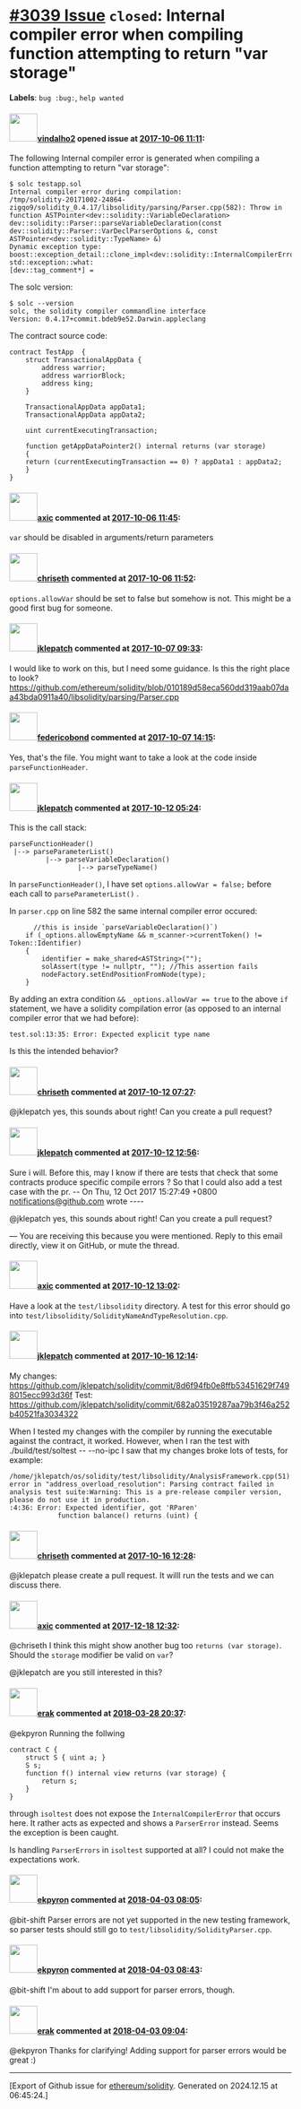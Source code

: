 # [\#3039 Issue](https://github.com/ethereum/solidity/issues/3039) `closed`: Internal compiler error when compiling function attempting to return "var storage"
**Labels**: `bug :bug:`, `help wanted`


#### <img src="https://avatars.githubusercontent.com/u/26254580?v=4" width="50">[vindalho2](https://github.com/vindalho2) opened issue at [2017-10-06 11:11](https://github.com/ethereum/solidity/issues/3039):

The following Internal compiler error is generated when compiling a function attempting to return "var storage":

```
$ solc testapp.sol 
Internal compiler error during compilation:
/tmp/solidity-20171002-24864-zigqo9/solidity_0.4.17/libsolidity/parsing/Parser.cpp(582): Throw in function ASTPointer<dev::solidity::VariableDeclaration> dev::solidity::Parser::parseVariableDeclaration(const dev::solidity::Parser::VarDeclParserOptions &, const ASTPointer<dev::solidity::TypeName> &)
Dynamic exception type: boost::exception_detail::clone_impl<dev::solidity::InternalCompilerError>
std::exception::what: 
[dev::tag_comment*] = 
```

The solc version:
```
$ solc --version
solc, the solidity compiler commandline interface
Version: 0.4.17+commit.bdeb9e52.Darwin.appleclang
```

The contract source code:
```
contract TestApp  {
    struct TransactionalAppData { 
        address warrior;
        address warriorBlock;
        address king;
    }

    TransactionalAppData appData1;
    TransactionalAppData appData2;

    uint currentExecutingTransaction;

    function getAppDataPointer2() internal returns (var storage)  
    {
	return (currentExecutingTransaction == 0) ? appData1 : appData2;	
    }   
}
```


#### <img src="https://avatars.githubusercontent.com/u/20340?v=4" width="50">[axic](https://github.com/axic) commented at [2017-10-06 11:45](https://github.com/ethereum/solidity/issues/3039#issuecomment-334732522):

`var` should be disabled in arguments/return parameters

#### <img src="https://avatars.githubusercontent.com/u/9073706?v=4" width="50">[chriseth](https://github.com/chriseth) commented at [2017-10-06 11:52](https://github.com/ethereum/solidity/issues/3039#issuecomment-334733748):

`options.allowVar` should be set to false but somehow is not. This might be a good first bug for someone.

#### <img src="https://avatars.githubusercontent.com/u/9279488?u=ba82da6cb3877fe2cd13b5c6dd8222b83aa67fe4&v=4" width="50">[jklepatch](https://github.com/jklepatch) commented at [2017-10-07 09:33](https://github.com/ethereum/solidity/issues/3039#issuecomment-334922823):

I would like to work on this, but I need some guidance.
Is this the right place to look?
https://github.com/ethereum/solidity/blob/010189d58eca560dd319aab07daa43bda0911a40/libsolidity/parsing/Parser.cpp

#### <img src="https://avatars.githubusercontent.com/u/138426?u=3117125771b06e3aa8da468c8f41e4038d717974&v=4" width="50">[federicobond](https://github.com/federicobond) commented at [2017-10-07 14:15](https://github.com/ethereum/solidity/issues/3039#issuecomment-334938013):

Yes, that's the file. You might want to take a look at the code inside `parseFunctionHeader`.

#### <img src="https://avatars.githubusercontent.com/u/9279488?u=ba82da6cb3877fe2cd13b5c6dd8222b83aa67fe4&v=4" width="50">[jklepatch](https://github.com/jklepatch) commented at [2017-10-12 05:24](https://github.com/ethereum/solidity/issues/3039#issuecomment-336024233):

This is the call stack:
```
parseFunctionHeader()
 |--> parseParameterList()
         |--> parseVariableDeclaration()
                 |--> parseTypeName()
```

In `parseFunctionHeader()`, I have set `options.allowVar = false;`  before each call to `parseParameterList()` .

In `parser.cpp` on line 582 the same internal compiler error occured:
```
      //this is inside `parseVariableDeclaration()`)
	if (_options.allowEmptyName && m_scanner->currentToken() != Token::Identifier)
	{
		identifier = make_shared<ASTString>("");
		solAssert(type != nullptr, ""); //This assertion fails
		nodeFactory.setEndPositionFromNode(type);
	}
```
By adding an extra condition `&& _options.allowVar == true` to the above `if` statement, we have a solidity compilation error (as opposed to an internal compiler error that we had before):

`test.sol:13:35: Error: Expected explicit type name`

Is this the intended behavior?

#### <img src="https://avatars.githubusercontent.com/u/9073706?v=4" width="50">[chriseth](https://github.com/chriseth) commented at [2017-10-12 07:27](https://github.com/ethereum/solidity/issues/3039#issuecomment-336044420):

@jklepatch yes, this sounds about right! Can you create a pull request?

#### <img src="https://avatars.githubusercontent.com/u/9279488?u=ba82da6cb3877fe2cd13b5c6dd8222b83aa67fe4&v=4" width="50">[jklepatch](https://github.com/jklepatch) commented at [2017-10-12 12:56](https://github.com/ethereum/solidity/issues/3039#issuecomment-336125837):

Sure i will. Before this, may I know if there  are tests that check that some contracts produce specific compile errors ? So that I could also add a test case with the pr.
-- On Thu, 12 Oct 2017 15:27:49 +0800 notifications@github.com wrote ----

@jklepatch yes, this sounds about right! Can you create a pull request?

—
You are receiving this because you were mentioned.
Reply to this email directly, view it on GitHub, or mute the thread.

#### <img src="https://avatars.githubusercontent.com/u/20340?v=4" width="50">[axic](https://github.com/axic) commented at [2017-10-12 13:02](https://github.com/ethereum/solidity/issues/3039#issuecomment-336127974):

Have a look at the `test/libsolidity` directory. A test for this error should go into `test/libsolidity/SolidityNameAndTypeResolution.cpp`.

#### <img src="https://avatars.githubusercontent.com/u/9279488?u=ba82da6cb3877fe2cd13b5c6dd8222b83aa67fe4&v=4" width="50">[jklepatch](https://github.com/jklepatch) commented at [2017-10-16 12:14](https://github.com/ethereum/solidity/issues/3039#issuecomment-336868488):

My changes: https://github.com/jklepatch/solidity/commit/8d6f94fb0e8ffb53451629f7498015ecc993d36f
Test: https://github.com/jklepatch/solidity/commit/682a03519287aa79b3f46a252b40521fa3034322

When I tested my changes with the compiler by running the executable against the contract, it worked.
However, when I ran the test with ./build/test/soltest -- --no-ipc I saw that my changes broke lots of tests, for example:
```
/home/jklepatch/os/solidity/test/libsolidity/AnalysisFramework.cpp(51): error in "address_overload_resolution": Parsing contract failed in analysis test suite:Warning: This is a pre-release compiler version, please do not use it in production.
:4:36: Error: Expected identifier, got 'RParen'
			function balance() returns (uint) {
```

#### <img src="https://avatars.githubusercontent.com/u/9073706?v=4" width="50">[chriseth](https://github.com/chriseth) commented at [2017-10-16 12:28](https://github.com/ethereum/solidity/issues/3039#issuecomment-336871675):

@jklepatch please create a pull request. It willl run the tests and we can discuss there.

#### <img src="https://avatars.githubusercontent.com/u/20340?v=4" width="50">[axic](https://github.com/axic) commented at [2017-12-18 12:32](https://github.com/ethereum/solidity/issues/3039#issuecomment-352413164):

@chriseth I think this might show another bug too `returns (var storage)`. Should the `storage` modifier be valid on `var`?

@jklepatch are you still interested in this?

#### <img src="https://avatars.githubusercontent.com/u/20012009?u=61e903cf16bc5f3353db1d571401e2e71b6f61ed&v=4" width="50">[erak](https://github.com/erak) commented at [2018-03-28 20:37](https://github.com/ethereum/solidity/issues/3039#issuecomment-377027737):

@ekpyron Running the follwing
```
contract C {
    struct S { uint a; }
    S s;
    function f() internal view returns (var storage) {
        return s;
    }
}
```
through ``isoltest`` does not expose the ``InternalCompilerError`` that occurs here. It rather acts as expected and shows a ``ParserError`` instead. Seems the exception is been caught.
 
Is handling ``ParserErrors`` in ``isoltest`` supported at all? I could not make the expectations work.

#### <img src="https://avatars.githubusercontent.com/u/1347491?v=4" width="50">[ekpyron](https://github.com/ekpyron) commented at [2018-04-03 08:05](https://github.com/ethereum/solidity/issues/3039#issuecomment-378164366):

@bit-shift Parser errors are not yet supported in the new testing framework, so parser tests should still go to ``test/libsolidity/SolidityParser.cpp``.

#### <img src="https://avatars.githubusercontent.com/u/1347491?v=4" width="50">[ekpyron](https://github.com/ekpyron) commented at [2018-04-03 08:43](https://github.com/ethereum/solidity/issues/3039#issuecomment-378174735):

@bit-shift I'm about to add support for parser errors, though.

#### <img src="https://avatars.githubusercontent.com/u/20012009?u=61e903cf16bc5f3353db1d571401e2e71b6f61ed&v=4" width="50">[erak](https://github.com/erak) commented at [2018-04-03 09:04](https://github.com/ethereum/solidity/issues/3039#issuecomment-378180804):

@ekpyron Thanks for clarifying! Adding support for parser errors would be great :)


-------------------------------------------------------------------------------



[Export of Github issue for [ethereum/solidity](https://github.com/ethereum/solidity). Generated on 2024.12.15 at 06:45:24.]
